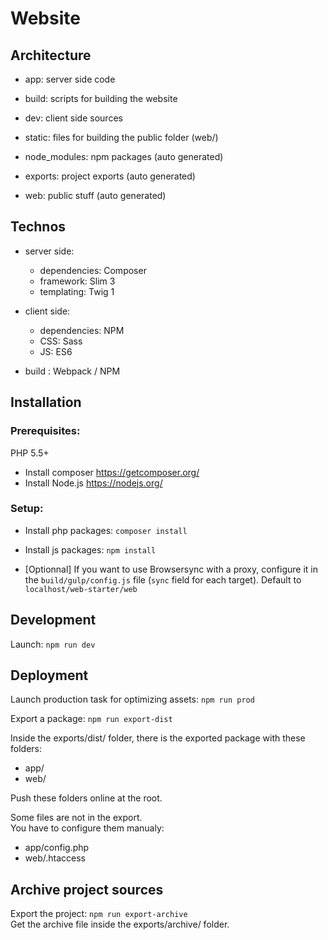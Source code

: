 # Website

## Architecture

- app: server side code

- build: scripts for building the website

- dev: client side sources

- static: files for building the public folder (web/)

- node_modules: npm packages (auto generated)

- exports: project exports (auto generated)

- web: public stuff (auto generated)

## Technos

- server side:
    - dependencies: Composer
    - framework: Slim 3
    - templating: Twig 1
  


- client side:
    - dependencies: NPM
    - CSS: Sass
    - JS: ES6

  
- build : Webpack / NPM

## Installation

### Prerequisites:

PHP 5.5+

- Install composer <https://getcomposer.org/>
- Install Node.js <https://nodejs.org/>

### Setup: 

- Install php packages: `composer install`

- Install js packages: `npm install`

- [Optionnal] If you want to use Browsersync with a proxy, configure it in the `build/gulp/config.js` file (`sync` field for each target). Default to `localhost/web-starter/web`

## Development

Launch: `npm run dev`

## Deployment

Launch production task for optimizing assets: `npm run prod`  
  
Export a package: `npm run export-dist`  
  
Inside the exports/dist/ folder, there is the exported package with these folders:  
  - app/  
  - web/
  
Push these folders online at the root.  

Some files are not in the export.  
You have to configure them manualy:  

- app/config.php  
- web/.htaccess  

## Archive project sources

Export the project: `npm run export-archive`  
Get the archive file inside the exports/archive/ folder.




